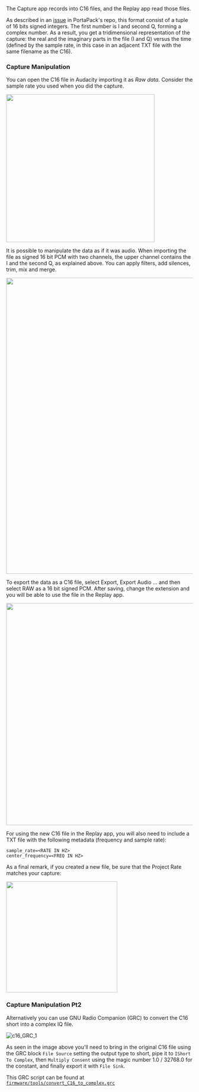The Capture app records into C16 files, and the Replay app read those files.

As described in an [issue](https://github.com/sharebrained/portapack-hackrf/issues/139) in PortaPack's repo, this format consist of a tuple of 16 bits signed integers. The first number is I and second Q, forming a complex number. As a result, you get a tridimensional representation of the capture: the real and the imaginary parts in the file (I and Q) versus the time (defined by the sample rate, in this case in an adjacent TXT file with the same filename as the C16).

### Capture Manipulation

You can open the C16 file in Audacity importing it as _Raw data_. Consider the sample rate you used when you did the capture.

<img src="img/c16_import.png" width="400">

It is possible to manipulate the data as if it was audio. When importing the file as signed 16 bit PCM with two channels, the upper channel contains the I and the second Q, as explained above. You can apply filters, add silences, trim, mix and merge.

<img src="img/c16_export_multitrack.png" width="800">

To export the data as a C16 file, select Export, Export Audio ... and then select RAW as a 16 bit signed PCM. After saving, change the extension and you will be able to use the file in the Replay app.

<img src="img/c16_export.png" width="600">

For using the new C16 file in the Replay app, you will also need to include a TXT file with the following metadata (frequency and sample rate):
```
sample_rate=<RATE IN HZ>
center_frequency=<FREQ IN HZ>
```

As a final remark, if you created a new file, be sure that the Project Rate matches your capture:

<img src="img/c16_export2.png" width="300">

### Capture Manipulation Pt2
 
Alternatively you can use GNU Radio Companion (GRC) to convert the C16 short into a complex IQ file.  

![c16_GRC_1](https://user-images.githubusercontent.com/18655435/163750552-225a6a62-42dd-4bc3-8b64-f8a718109202.png)

As seen in the image above you'll need to bring in the original C16 file using the GRC block `File Source` setting the output type to short, pipe it to `IShort To Complex`, then `Multiply Consent` using the magic number 1.0 / 32768.0 for the constant, and finally export it with `File Sink`.

This GRC script can be found at [`firmware/tools/convert_C16_to_complex.grc`](https://github.com/eried/portapack-mayhem/blob/next/firmware/tools/convert_C16_to_complex.grc)


 
